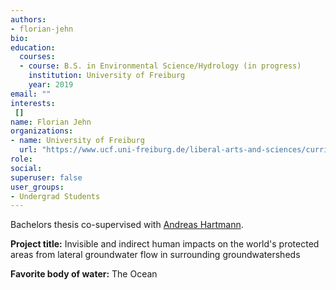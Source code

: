 ```yaml
---
authors:
- florian-jehn
bio: 
education:
  courses:
  - course: B.S. in Environmental Science/Hydrology (in progress)
    institution: University of Freiburg
    year: 2019
email: ""
interests:
 []
name: Florian Jehn
organizations:
- name: University of Freiburg
  url: "https://www.ucf.uni-freiburg.de/liberal-arts-and-sciences/curriculum/major-earth-and-environmental-sciences"
role: 
social:
superuser: false
user_groups:
- Undergrad Students
---
```

Bachelors thesis co-supervised with [Andreas Hartmann](https://ahartmann.weebly.com/).

**Project title:** Invisible and indirect human impacts on the world's protected areas from lateral groundwater flow in surrounding groundwatersheds

**Favorite body of water:** The Ocean
